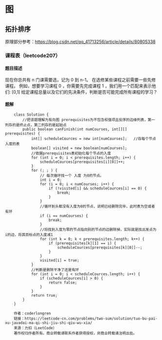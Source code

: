 # 图

## 拓扑排序
原理部分参考：https://blog.csdn.net/qq_41713256/article/details/80805338  

### 课程表（leetcode207）

#### 题目描述
现在你总共有 n 门课需要选，记为 0 到 n-1。
在选修某些课程之前需要一些先修课程。 例如，想要学习课程 0 ，你需要先完成课程 1 ，我们用一个匹配来表示他们: [0,1]
给定课程总量以及它们的先决条件，判断是否可能完成所有课程的学习？

#### 题解
        class Solution {
            //把该题理解为有向图 prerequisites为不包含权值项且反序的边缘列表，第一列存的是终止点，第二列存的是起始点
            public boolean canFinish(int numCourses, int[][] prerequisites) {
                int[] scheduleCources = new int[numCourses];   //存每个节点入度的表
                boolean[] visited = new boolean[numCourses];
                //依据prerequisites表初始化每个节点的入度
                for (int i = 0; i < prerequisites.length; i++) {
                    scheduleCources[prerequisites[i][0]]++;
                }
                for (; ; ) {
                    // 每次循环找一个 入度 为0的节点。
                    int i = 0;
                    for (i = 0; i < numCourses; i++) {
                        if (!visited[i] && scheduleCources[i] == 0) {
                            break;
                        }
                    }
                    //循环到头都没有入度为0的节点，说明已经删除完毕，此时表为空或者有环
                    if (i == numCourses) {
                        break;
                    }
                    //将找到入度为零的节点指向别的节点的边删除掉，实际就是找出发点为i的边，将其目标点的入度减1
                    for (int k = 0; k < prerequisites.length; k++) {
                        if (prerequisites[k][1] == i) {
                            scheduleCources[prerequisites[k][0]]--;
                        }
                    }
                    visited[i] = true;
                }
                //判断是删除干净了还是有环
                for (int i = 0; i < scheduleCources.length; i++) {
                    if (scheduleCources[i] > 0) {
                        return false;
                    }
                }
                return true;
            }
        }

        作者：coderlongren
        链接：https://leetcode-cn.com/problems/two-sum/solution/tuo-bu-pai-xu-javadai-ma-qi-shi-jiu-shi-qiu-wu-xia/
        来源：力扣（LeetCode）
        著作权归作者所有。商业转载请联系作者获得授权，非商业转载请注明出处。
